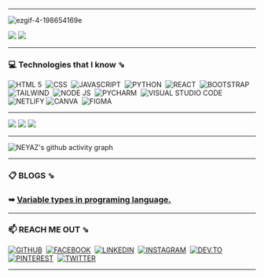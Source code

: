 <hr>

![ezgif-4-198654169e](https://user-images.githubusercontent.com/92919697/158129322-2403dc29-39ce-4ed5-aab2-13feacc46f79.gif)

<img src="https://github-readme-stats.vercel.app/api?username=neyaznafiz&show_icons=true&theme=light&line_height=33"> <img src="https://github-readme-stats.vercel.app/api/top-langs/?username=neyaznafiz&theme=light&hide_langs_below=1">
<hr>

### 💻 Technologies that I know ⇘


![HTML 5](https://img.shields.io/badge/HTML5-E34F26?style=for-the-badge&logo=html5&logoColor=white)&nbsp;
![CSS](https://img.shields.io/badge/CSS3-1572B6?style=for-the-badge&logo=css3&logoColor=white)&nbsp;
![JAVASCRIPT](https://img.shields.io/badge/JavaScript-323330?style=for-the-badge&logo=javascript&logoColor=F7DF1E)&nbsp;
![PYTHON](https://img.shields.io/badge/Python-FFD43B?style=for-the-badge&logo=python&logoColor=blue)&nbsp;
![REACT](https://img.shields.io/badge/React-20232A?style=for-the-badge&logo=react&logoColor=61DAFB)&nbsp;
![BOOTSTRAP](https://img.shields.io/badge/Bootstrap-563D7C?style=for-the-badge&logo=bootstrap&logoColor=white)&nbsp;
![TAILWIND](https://img.shields.io/badge/Tailwind_CSS-38B2AC?style=for-the-badge&logo=tailwind-css&logoColor=white)&nbsp;
![NODE JS](https://img.shields.io/badge/Node.js-339933?style=for-the-badge&logo=nodedotjs&logoColor=white)&nbsp;
![PYCHARM](https://img.shields.io/badge/PyCharm-000000.svg?&style=for-the-badge&logo=PyCharm&logoColor=white)&nbsp;
![VISUAL STUDIO CODE](https://img.shields.io/badge/Visual_Studio_Code-0078D4?style=for-the-badge&logo=visual%20studio%20code&logoColor=white)&nbsp;
![NETLIFY](https://img.shields.io/badge/Netlify-00C7B7?style=for-the-badge&logo=netlify&logoColor=white)
![CANVA](https://img.shields.io/badge/Canva-%2300C4CC.svg?&style=for-the-badge&logo=Canva&logoColor=white)&nbsp;
![FIGMA](	https://img.shields.io/badge/Figma-F24E1E?style=for-the-badge&logo=figma&logoColor=white)

<hr>

<img src="https://github-readme-streak-stats.herokuapp.com/?user=neyaznafiz">
<img src="https://github-profile-trophy.vercel.app/?username=neyaznafiz">

<img src="https://github-profile-summary-cards.vercel.app/api/cards/profile-details?username=neyaznafiz&theme=vue">

<hr>

![NEYAZ's github activity graph](https://activity-graph.herokuapp.com/graph?username=neyaznafiz&bg_color=ffffff&color=010203&line=0ebaec&point=1adbce&area=true&hide_border=true)
<hr>

### 📋  BLOGS ⇘
### ➥ [Variable types in programing language.](https://dev.to/neyaznafiz/variable-types-in-programing-language-5g2d)

<hr>

### 📫  REACH ME OUT ⇘

<a href="https://github.com/neyaznafiz">![GITHUB](https://img.shields.io/badge/GitHub-100000?style=for-the-badge&logo=github&logoColor=white)</a>&nbsp;
<a href="https://www.facebook.com/neyaznafiz">![FACEBOOK](https://img.shields.io/badge/Facebook-1877F2?style=for-the-badge&logo=facebook&logoColor=white)</a>&nbsp;
<a href="https://www.linkedin.com/in/neyaznafiz/">![LINKEDIN](https://img.shields.io/badge/LinkedIn-0077B5?style=for-the-badge&logo=linkedin&logoColor=white)</a>&nbsp;
<a href="https://instagram.com/beingexist">![INSTAGRAM](	https://img.shields.io/badge/Instagram-E4405F?style=for-the-badge&logo=instagram&logoColor=white)</a>&nbsp;
<a href="https://dev.to/neyaznafiz">![DEV.TO](https://img.shields.io/badge/dev.to-0A0A0A?style=for-the-badge&logo=devdotto&logoColor=white)</a>&nbsp;
<a href="https://pin.it/vBy1PNg">![PINTEREST](https://img.shields.io/badge/Pinterest-%23E60023.svg?&style=for-the-badge&logo=Pinterest&logoColor=white)</a>&nbsp;
<a href="https://twitter.com/beingexistn">![TWITTER](https://img.shields.io/badge/Twitter-1DA1F2?style=for-the-badge&logo=twitter&logoColor=white)</a>&nbsp;


<hr>
